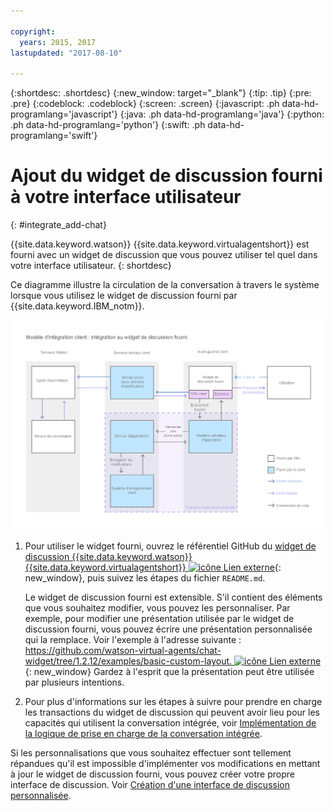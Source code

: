 ```yaml
---

copyright:
  years: 2015, 2017
lastupdated: "2017-08-10"

---
```


{:shortdesc: .shortdesc}
{:new_window: target="_blank"}
{:tip: .tip}
{:pre: .pre}
{:codeblock: .codeblock}
{:screen: .screen}
{:javascript: .ph data-hd-programlang='javascript'}
{:java: .ph data-hd-programlang='java'}
{:python: .ph data-hd-programlang='python'}
{:swift: .ph data-hd-programlang='swift'}

# Ajout du widget de discussion fourni à votre interface utilisateur 
{: #integrate_add-chat}

{{site.data.keyword.watson}} {{site.data.keyword.virtualagentshort}} est fourni avec un widget de discussion que vous pouvez utiliser tel quel dans votre interface utilisateur.
{: shortdesc}

Ce diagramme illustre la circulation de la conversation à travers le système lorsque vous utilisez le widget de discussion fourni par {{site.data.keyword.IBM_notm}}.

![Illustre une configuration standard dans laquelle le widget de discussion fourni est utilisé.](images/builtin_chat_new.png)

1.  Pour utiliser le widget fourni, ouvrez le référentiel GitHub du [widget de discussion {{site.data.keyword.watson}} {{site.data.keyword.virtualagentshort}} ![icône Lien externe](../../icons/launch-glyph.svg "icône Lien externe")](https://github.com/watson-virtual-agents/chat-widget "icône Lien externe"){: new_window}, puis suivez les étapes du fichier `README.md`. 

    Le widget de discussion fourni est extensible. S'il contient des éléments que vous souhaitez modifier, vous pouvez les personnaliser. Par exemple, pour modifier une présentation utilisée par le widget de discussion fourni, vous pouvez écrire une présentation personnalisée qui la remplace. Voir l'exemple à l'adresse suivante : [https://github.com/watson-virtual-agents/chat-widget/tree/1.2.12/examples/basic-custom-layout. ![icône Lien externe](../../icons/launch-glyph.svg "icône Lien externen")](https://github.com/watson-virtual-agents/chat-widget/tree/1.2.12/examples/basic-custom-layout "icône Lien externen"){: new_window} Gardez à l'esprit que la présentation peut être utilisée par plusieurs intentions.

1.  Pour plus d'informations sur les étapes à suivre pour prendre en charge les transactions du widget de discussion qui peuvent avoir lieu pour les capacités qui utilisent la conversation intégrée, voir [Implémentation de la logique de prise en charge de la conversation intégrée](impl_intents.html#backend_transaction).

Si les personnalisations que vous souhaitez effectuer sont tellement répandues qu'il est impossible d'implémenter vos modifications en mettant à jour le widget de discussion fourni, vous pouvez créer votre propre interface de discussion. Voir [Création d'une interface de discussion personnalisée](integrate_custom-chat.html).
